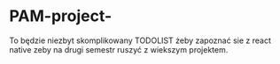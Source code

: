 # PAM-project-
To będzie niezbyt skomplikowany TODOLIST żeby zapoznać sie z react native zeby na drugi semestr ruszyć z wiekszym projektem.
